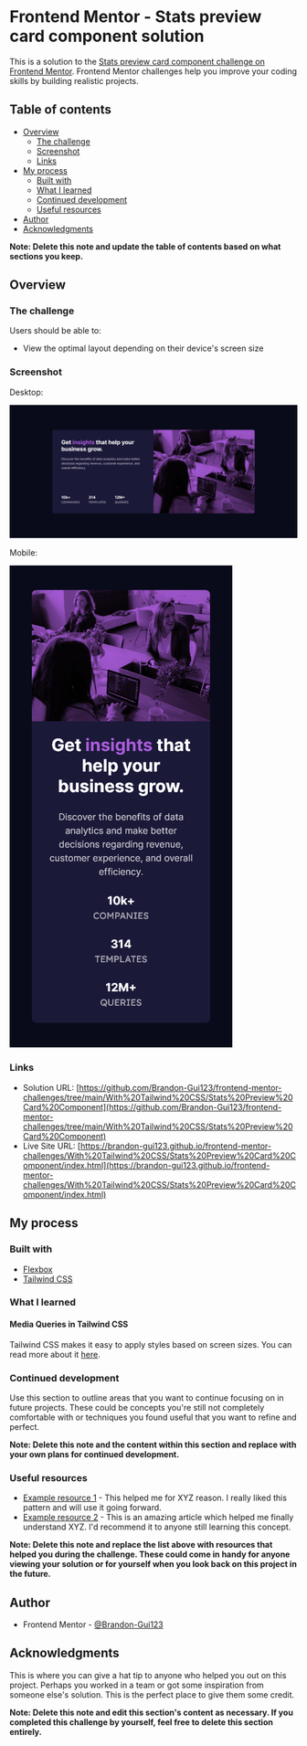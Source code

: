 # Frontend Mentor - Stats preview card component solution

This is a solution to the [Stats preview card component challenge on Frontend Mentor](https://www.frontendmentor.io/challenges/stats-preview-card-component-8JqbgoU62). Frontend Mentor challenges help you improve your coding skills by building realistic projects. 

## Table of contents

- [Overview](#overview)
  - [The challenge](#the-challenge)
  - [Screenshot](#screenshot)
  - [Links](#links)
- [My process](#my-process)
  - [Built with](#built-with)
  - [What I learned](#what-i-learned)
  - [Continued development](#continued-development)
  - [Useful resources](#useful-resources)
- [Author](#author)
- [Acknowledgments](#acknowledgments)

**Note: Delete this note and update the table of contents based on what sections you keep.**

## Overview

### The challenge

Users should be able to:

- View the optimal layout depending on their device's screen size

### Screenshot

Desktop:

![Desktop screenshot of webpage](images/desktop-screenshot.png)

Mobile:

![Mobile screenshot of webpage](images/mobile-screenshot.png)

### Links

- Solution URL: [https://github.com/Brandon-Gui123/frontend-mentor-challenges/tree/main/With%20Tailwind%20CSS/Stats%20Preview%20Card%20Component](https://github.com/Brandon-Gui123/frontend-mentor-challenges/tree/main/With%20Tailwind%20CSS/Stats%20Preview%20Card%20Component)
- Live Site URL: [https://brandon-gui123.github.io/frontend-mentor-challenges/With%20Tailwind%20CSS/Stats%20Preview%20Card%20Component/index.html](https://brandon-gui123.github.io/frontend-mentor-challenges/With%20Tailwind%20CSS/Stats%20Preview%20Card%20Component/index.html)

## My process

### Built with

- [Flexbox](https://css-tricks.com/snippets/css/a-guide-to-flexbox/)
- [Tailwind CSS](https://tailwindcss.com/)

### What I learned

#### Media Queries in Tailwind CSS

Tailwind CSS makes it easy to apply styles based on screen sizes. You can read more about it [here](https://tailwindcss.com/docs/responsive-design).

### Continued development

Use this section to outline areas that you want to continue focusing on in future projects. These could be concepts you're still not completely comfortable with or techniques you found useful that you want to refine and perfect.

**Note: Delete this note and the content within this section and replace with your own plans for continued development.**

### Useful resources

- [Example resource 1](https://www.example.com) - This helped me for XYZ reason. I really liked this pattern and will use it going forward.
- [Example resource 2](https://www.example.com) - This is an amazing article which helped me finally understand XYZ. I'd recommend it to anyone still learning this concept.

**Note: Delete this note and replace the list above with resources that helped you during the challenge. These could come in handy for anyone viewing your solution or for yourself when you look back on this project in the future.**

## Author

- Frontend Mentor - [@Brandon-Gui123](https://www.frontendmentor.io/profile/Brandon-Gui123)

## Acknowledgments

This is where you can give a hat tip to anyone who helped you out on this project. Perhaps you worked in a team or got some inspiration from someone else's solution. This is the perfect place to give them some credit.

**Note: Delete this note and edit this section's content as necessary. If you completed this challenge by yourself, feel free to delete this section entirely.**
